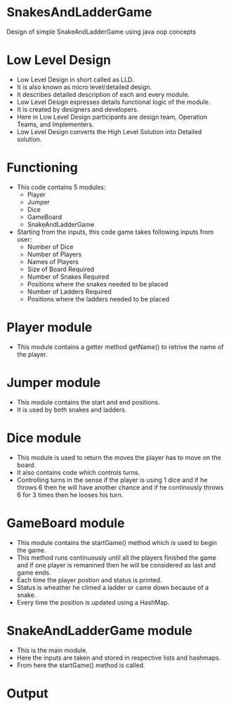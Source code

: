 # SnakesAndLadderGame
Design of simple SnakeAndLadderGame using java oop concepts
# Low Level Design
  - Low Level Design in short called as LLD.
  - It is also known as micro level/detailed design.
  - It describes detailed description of each and every module.
  - Low Level Design expresses details functional logic of the module.
  - It is created by designers and developers.
  - Here in Low Level Design participants are design team, Operation Teams, and Implementers.
  - Low Level Design converts the High Level Solution into Detailed solution.
# Functioning
  - This code contains 5 modules:
    - Player
    - Jumper
    - Dice
    - GameBoard
    - SnakeAndLadderGame
  - Starting from the inputs, this code game takes following inputs from user:
    - Number of Dice
    - Number of Players
    - Names of Players
    - Size of Board Required
    - Number of Snakes Required
    - Positions where the snakes needed to be placed
    - Number of Ladders Required
    - Positions where the ladders needed to be placed
# Player module
  - This module contains a getter method getName() to retrive the name of the player.
# Jumper module
  - This module contains the start and end positions.
  - It is used by both snakes and ladders.
# Dice module
  - This module is used to return the moves the player has to move on the board.
  - It also contains code which controls turns.
  - Controlling turns in the sense if the player is using 1 dice and if he throws 6 then he will have another chance and if he continously throws 6 for 3 times then he looses his turn.
# GameBoard module
  - This module contains the startGame() method which is used to begin the game.
  - This method runs continuously until all the players finished the game and if one player is remanined then he will be considered as last and game ends.
  - Each time the player postion and status is printed.
  - Status is wheather he climed a ladder or came down because of a snake.
  - Every time the position is updated using a HashMap.
# SnakeAndLadderGame module
  - This is the main module.
  - Here the inputs are taken and stored in respective lists and hashmaps.
  - From here the startGame() method is called.
# Output

  
